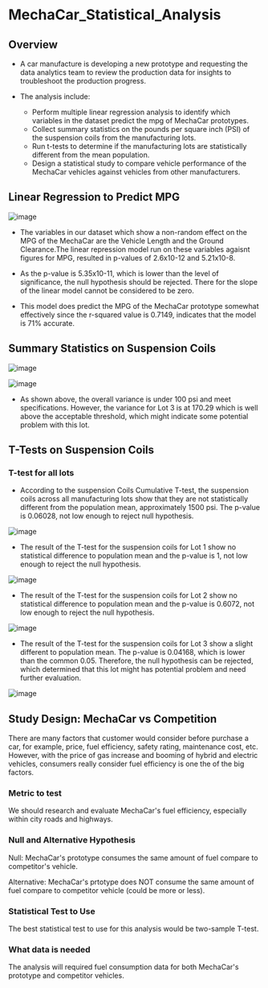 # MechaCar_Statistical_Analysis

## Overview
* A car manufacture is developing a new prototype and requesting the data analytics team to review the production data for insights to troubleshoot the production progress.

* The analysis include:
    * Perform multiple linear regression analysis to identify which variables in the dataset predict the mpg of MechaCar prototypes.
    * Collect summary statistics on the pounds per square inch (PSI) of the suspension coils from the manufacturing lots.
    * Run t-tests to determine if the manufacturing lots are statistically different from the mean population.
    * Design a statistical study to compare vehicle performance of the MechaCar vehicles against vehicles from other manufacturers. 

## Linear Regression to Predict MPG

![image](https://user-images.githubusercontent.com/114631804/224904926-0b0a1d12-77ee-44a1-8c74-d341ec00231b.png)

* The variables in our dataset which show a non-random effect on the MPG of the MechaCar are the Vehicle Length and the Ground Clearance.The linear repression model run on these variables agaisnt figures for MPG, resulted in p-values of 2.6x10-12 and 5.21x10-8. 

* As the p-value is 5.35x10-11, which is lower than the level of significance, the null hypothesis should be rejected. There for the slope of the linear model cannot be considered to be zero.

* This model does predict the MPG of the MechaCar prototype somewhat effectively since the r-squared value is 0.7149, indicates that the model is 71% accurate.

## Summary Statistics on Suspension Coils

![image](https://user-images.githubusercontent.com/114631804/225208570-3171ab08-9a67-4d09-a78e-9a4a9659106c.png)

![image](https://user-images.githubusercontent.com/114631804/225208665-04c3e507-bf2d-4a7a-9fe3-5148a27c2499.png)

* As shown above, the overall variance is under 100 psi and meet specifications. However, the variance for Lot 3 is at 170.29 which is well above the acceptable threshold, which might indicate some potential problem with this lot.

## T-Tests on Suspension Coils

### T-test for all lots
* According to the suspension Coils Cumulative T-test, the suspension coils across all manufacturing lots show that they are not statistically different from the population mean, approximately 1500 psi. The p-value is 0.06028, not low enough to reject null hypothesis.

![image](https://user-images.githubusercontent.com/114631804/225216738-e162c0c4-3f11-4f4a-b6c4-771d5f5826d1.png)


* The result of the T-test for the suspension coils for Lot 1 show no statistical difference to population mean and the p-value is 1, not low enough to reject the null hypothesis.

![image](https://user-images.githubusercontent.com/114631804/225218493-2e04561d-abe9-469d-b25c-44ffd02a06c7.png)


* The result of the T-test for the suspension coils for Lot 2 show no statistical difference to population mean and the p-value is 0.6072, not low enough to reject the null hypothesis.

![image](https://user-images.githubusercontent.com/114631804/225218418-90ba52e2-0d80-46ec-8db3-a21cd60a9631.png)


* The result of the T-test for the suspension coils for Lot 3 show a slight different to population mean. The p-value is 0.04168, which is lower than the common 0.05. Therefore, the null hypothesis can be rejected, which determined that this lot might has potential problem and need further evaluation.

![image](https://user-images.githubusercontent.com/114631804/225219595-968c4dbc-7e1c-4df2-a784-0ee1898554e0.png)

## Study Design: MechaCar vs Competition 

There are many factors that customer would consider before purchase a car, for example, price, fuel efficiency, safety rating, maintenance cost, etc. However, with the price of gas increase and booming of hybrid and electric vehicles, consumers really consider fuel efficiency is one the of the big factors.

### Metric to test

We should research and evaluate MechaCar's fuel efficiency, especially within city roads and highways.

### Null and Alternative Hypothesis

Null: MechaCar's prototype consumes the same amount of fuel compare to competitor's vehicle.

Alternative: MechaCar's prtotype does NOT consume the same amount of fuel compare to competitor vehicle (could be more or less).

### Statistical Test to Use

The best statistical test to use for this analysis would be two-sample T-test.

### What data is needed

The analysis will required fuel consumption data for both MechaCar's prototype and competitor vehicles.
